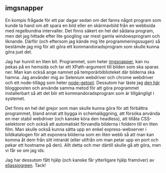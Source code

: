 ## imgsnapper

En kompis frågade för ett par dagar sedan om det fanns något program som kunde ta hand om att spara en bild eller en skärmavbild från en webbsida med regelbundna intervaller. Det finns säkert en hel del sådana program, men det jag hittade efter lite googling var mest gamla windowsprogram och liknande. Därför (och eftersom jag kände mig lite programmeringssugen) så bestämde jag mig för att göra ett kommandoradsprogram som skulle kunna göra just det.

Jag har hunnit en liten bit. Programmet, som heter [imgsnapper](https://github.com/LarsSjogreen/imgsnapper), kan nu pekas på en hemsida och tar ett XPath-argument till bilden som ska sparas ner. Man kan också ange namnet på temporärbiblioteket där bilderna ska hamna. Jag använder mig av Selenium webdriver och chrome webdriver och ett node-tillägg som heter [node-getopt](https://github.com/jiangmiao/node-getopt). Dessutom har läste jag [den här](https://x-team.com/blog/a-guide-to-creating-a-nodejs-command/) bloggposten och använde samma metod för att göra programmet installerbart så att det blir ett kommandoradsprogram som är tillgängligt i systemet.

Det finns en hel del grejor som man skulle kunna göra för att förbättra programmet, bland annat att bygga in schemaläggning, att försöka använda en mer stabil webdriver (och kanske köra den headless), att tillåta CSS-selektorer och också att automatiskt förvandla bilderna i foldern till en liten film. Man skulle också kunna sätta upp en enkel express-webserver i bildkatalogen för att exponera bilderna som en liten webb så att man kan komma åt dem från sitt intranät (eller utifrån om man petar upp en port och pekar ett hostname på den). Allt detta och mer därtill skulle gå att göra, men vi får se om jag ids.

Jag har dessutom fått hjälp (och kanske får ytterligare hjälp framöver) av [eliassjogreen](https://github.com/eliassjogreen). Tack!